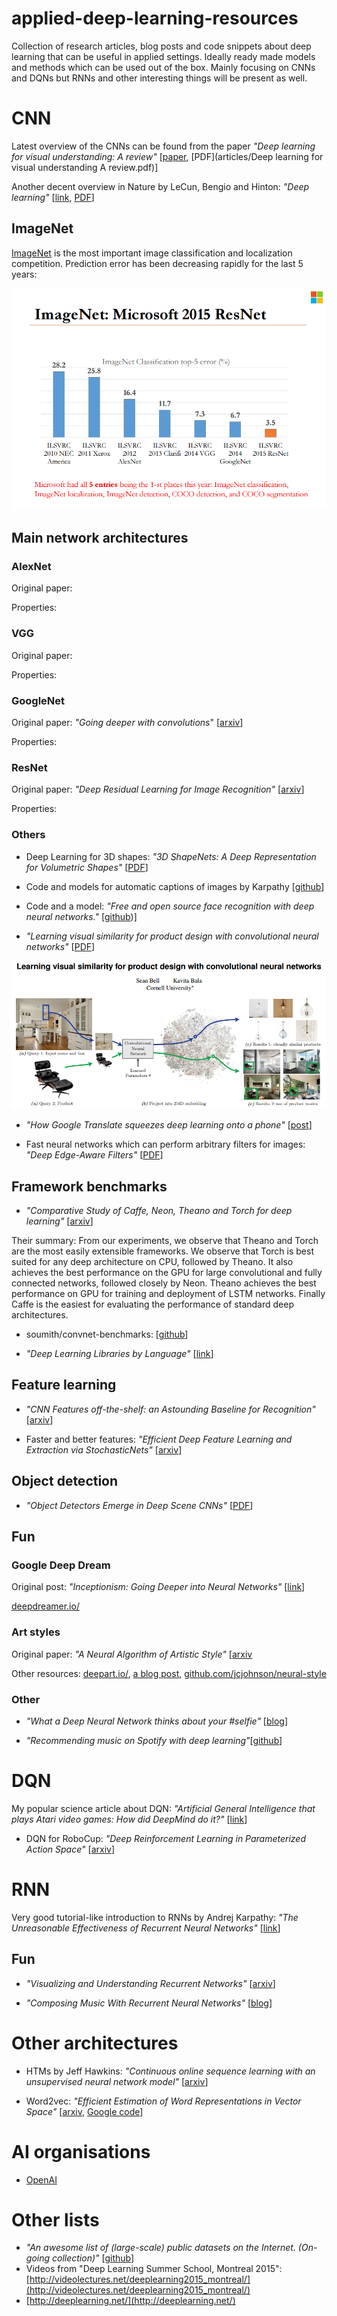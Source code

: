 # applied-deep-learning-resources
Collection of research articles, blog posts and code snippets about deep learning that can be useful in applied settings. Ideally ready made models and methods which can be used out of the box. Mainly focusing on CNNs and DQNs but RNNs and other interesting things will be present as well.

# CNN

Latest overview of the CNNs can be found from the paper *"Deep learning for visual understanding: A review"* [[paper](http://www.sciencedirect.com/science/article/pii/S0925231215017634), [PDF](articles/Deep learning for visual understanding A review.pdf)]

Another decent overview in Nature by LeCun, Bengio and Hinton: *"Deep learning"* [[link](http://www.nature.com/nature/journal/v521/n7553/full/nature14539.html), [PDF](https://www.docdroid.net/11p1b/hinton.pdf.html)]

## ImageNet
[ImageNet](http://www.image-net.org/) is the most important image classification and localization competition. Prediction error has been decreasing rapidly for the last 5 years:

![imagenet](images/imagenet-yearly-winners.png)

## Main network architectures

### AlexNet

Original paper: 

Properties: 

### VGG

Original paper:

Properties: 

### GoogleNet

Original paper: *"Going deeper with convolutions*" [[arxiv](http://arxiv.org/abs/1409.4842)]

Properties: 

### ResNet

Original paper: *"Deep Residual Learning for Image Recognition"* [[arxiv](http://arxiv.org/abs/1512.03385)]

Properties: 

### Others

* Deep Learning for 3D shapes: *"3D ShapeNets: A Deep Representation for Volumetric Shapes"* [[PDF](http://people.csail.mit.edu/khosla/papers/cvpr2015_wu.pdf)]

* Code and models for automatic captions of images by Karpathy [[github](https://github.com/karpathy/neuraltalk2)]

* Code and a model: *"Free and open source face recognition with deep neural networks."* [[github](https://github.com/cmusatyalab/openface))]

* *"Learning visual similarity for product design with convolutional neural networks"* [[PDF](http://www.cs.cornell.edu/~kb/publications/SIG15ProductNet.pdf)]

![products](images/similar-products.png)

* *"How Google Translate squeezes deep learning onto a phone"* [[post](http://googleresearch.blogspot.co.uk/2015/07/how-google-translate-squeezes-deep.html)]

* Fast neural networks which can perform arbitrary filters for images: *"Deep Edge-Aware Filters"* [[PDF](http://jmlr.org/proceedings/papers/v37/xub15.pdf)]

## Framework benchmarks

* *"Comparative Study of Caffe, Neon, Theano and Torch for deep learning"* [[arxiv](http://arxiv.org/pdf/1511.06435v1.pdf)]

Their summary: From our experiments, we observe that Theano and Torch are the most easily extensible frameworks. We observe that Torch is best suited for any deep architecture on CPU, followed by Theano. It also achieves the best performance on the GPU for large convolutional and fully connected networks, followed closely by Neon. Theano achieves the best performance on GPU for training and deployment of LSTM networks. Finally Caffe is the easiest for evaluating the performance of standard deep architectures.

* soumith/convnet-benchmarks: [[github](https://github.com/soumith/convnet-benchmarks)]

* *"Deep Learning Libraries by Language"* [[link](http://www.teglor.com/b/deep-learning-libraries-language-cm569/)]

## Feature learning

* *"CNN Features off-the-shelf: an Astounding Baseline for Recognition"* [[arxiv](http://arxiv.org/abs/1403.6382)]

* Faster and better features: *"Efficient Deep Feature Learning and Extraction via StochasticNets"* [[arxiv](http://arxiv.org/pdf/1512.03844.pdf)]

## Object detection

* *"Object Detectors Emerge in Deep Scene CNNs"* [[PDF](http://people.csail.mit.edu/khosla/papers/cvpr2015_wu.pdf)]

## Fun

### Google Deep Dream

Original post: *"Inceptionism: Going Deeper into Neural Networks"* [[link](http://googleresearch.blogspot.ch/2015/06/inceptionism-going-deeper-into-neural.html)]

[deepdreamer.io/](http://deepdreamer.io/)

### Art styles

Original paper: *"A Neural Algorithm of Artistic Style"* [[arxiv](http://arxiv.org/abs/1508.06576)

Other resources: [deepart.io/](http://deepart.io/), [a blog post](http://mlg.eng.cam.ac.uk/lloyd/blog-2015-09-01-neural-art.html), [github.com/jcjohnson/neural-style](https://github.com/jcjohnson/neural-style)

### Other

* *"What a Deep Neural Network thinks about your #selfie"* [[blog](http://karpathy.github.io/2015/10/25/selfie/)]

* *"Recommending music on Spotify with deep learning"*[[github](http://benanne.github.io/2014/08/05/spotify-cnns.html)]

# DQN

My popular science article about DQN: *"Artificial General Intelligence that plays Atari video games: How did DeepMind do it?"* [[link](http://robohub.org/artificial-general-intelligence-that-plays-atari-video-games-how-did-deepmind-do-it/)]

* DQN for RoboCup: *"Deep Reinforcement Learning in Parameterized Action Space"* [[arxiv](http://arxiv.org/abs/1511.04143)]

# RNN

Very good tutorial-like introduction to RNNs by Andrej Karpathy: *"The Unreasonable Effectiveness of Recurrent Neural Networks"* [[link](http://karpathy.github.io/2015/05/21/rnn-effectiveness/)]

## Fun

* *"Visualizing and Understanding Recurrent Networks"* [[arxiv](http://arxiv.org/abs/1506.02078)]

* *"Composing Music With Recurrent Neural Networks"* [[blog](http://www.hexahedria.com/2015/08/03/composing-music-with-recurrent-neural-networks/)]

# Other architectures

* HTMs by Jeff Hawkins: *"Continuous online sequence learning with an unsupervised neural network model"*​ [[arxiv](http://arxiv.org/pdf/1512.05463v1)]

* Word2vec: *"Efficient Estimation of Word Representations in Vector Space"* [[arxiv](http://arxiv.org/abs/1301.3781), [Google code](https://code.google.com/p/word2vec/)]

# AI organisations

* [OpenAI](https://openai.com/)

# Other lists
* *"An awesome list of (large-scale) public datasets on the Internet. (On-going collection)"* [[github](https://github.com/caesar0301/awesome-public-datasets)]
* Videos from "Deep Learning Summer School, Montreal 2015": [http://videolectures.net/deeplearning2015_montreal/](http://videolectures.net/deeplearning2015_montreal/)
* [http://deeplearning.net/](http://deeplearning.net/)